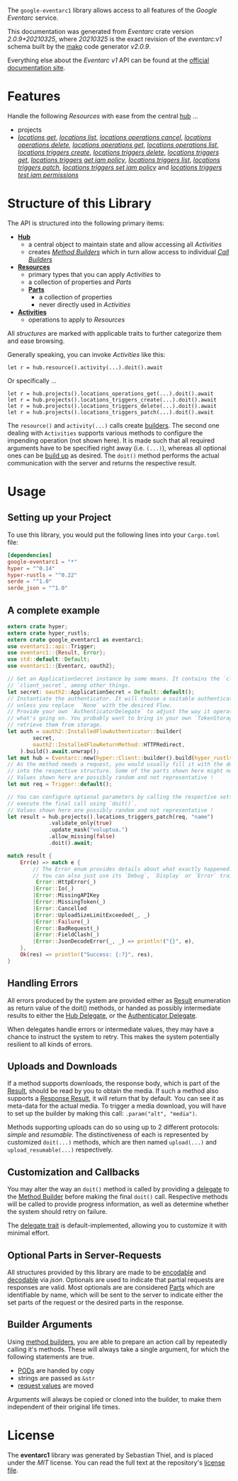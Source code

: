 <!---
DO NOT EDIT !
This file was generated automatically from 'src/mako/api/README.md.mako'
DO NOT EDIT !
-->
The `google-eventarc1` library allows access to all features of the *Google Eventarc* service.

This documentation was generated from *Eventarc* crate version *2.0.9+20210325*, where *20210325* is the exact revision of the *eventarc:v1* schema built by the [mako](http://www.makotemplates.org/) code generator *v2.0.9*.

Everything else about the *Eventarc* *v1* API can be found at the
[official documentation site](https://cloud.google.com/eventarc).
# Features

Handle the following *Resources* with ease from the central [hub](https://docs.rs/google-eventarc1/2.0.9+20210325/google_eventarc1/Eventarc) ... 

* projects
 * [*locations get*](https://docs.rs/google-eventarc1/2.0.9+20210325/google_eventarc1/api::ProjectLocationGetCall), [*locations list*](https://docs.rs/google-eventarc1/2.0.9+20210325/google_eventarc1/api::ProjectLocationListCall), [*locations operations cancel*](https://docs.rs/google-eventarc1/2.0.9+20210325/google_eventarc1/api::ProjectLocationOperationCancelCall), [*locations operations delete*](https://docs.rs/google-eventarc1/2.0.9+20210325/google_eventarc1/api::ProjectLocationOperationDeleteCall), [*locations operations get*](https://docs.rs/google-eventarc1/2.0.9+20210325/google_eventarc1/api::ProjectLocationOperationGetCall), [*locations operations list*](https://docs.rs/google-eventarc1/2.0.9+20210325/google_eventarc1/api::ProjectLocationOperationListCall), [*locations triggers create*](https://docs.rs/google-eventarc1/2.0.9+20210325/google_eventarc1/api::ProjectLocationTriggerCreateCall), [*locations triggers delete*](https://docs.rs/google-eventarc1/2.0.9+20210325/google_eventarc1/api::ProjectLocationTriggerDeleteCall), [*locations triggers get*](https://docs.rs/google-eventarc1/2.0.9+20210325/google_eventarc1/api::ProjectLocationTriggerGetCall), [*locations triggers get iam policy*](https://docs.rs/google-eventarc1/2.0.9+20210325/google_eventarc1/api::ProjectLocationTriggerGetIamPolicyCall), [*locations triggers list*](https://docs.rs/google-eventarc1/2.0.9+20210325/google_eventarc1/api::ProjectLocationTriggerListCall), [*locations triggers patch*](https://docs.rs/google-eventarc1/2.0.9+20210325/google_eventarc1/api::ProjectLocationTriggerPatchCall), [*locations triggers set iam policy*](https://docs.rs/google-eventarc1/2.0.9+20210325/google_eventarc1/api::ProjectLocationTriggerSetIamPolicyCall) and [*locations triggers test iam permissions*](https://docs.rs/google-eventarc1/2.0.9+20210325/google_eventarc1/api::ProjectLocationTriggerTestIamPermissionCall)




# Structure of this Library

The API is structured into the following primary items:

* **[Hub](https://docs.rs/google-eventarc1/2.0.9+20210325/google_eventarc1/Eventarc)**
    * a central object to maintain state and allow accessing all *Activities*
    * creates [*Method Builders*](https://docs.rs/google-eventarc1/2.0.9+20210325/google_eventarc1/client::MethodsBuilder) which in turn
      allow access to individual [*Call Builders*](https://docs.rs/google-eventarc1/2.0.9+20210325/google_eventarc1/client::CallBuilder)
* **[Resources](https://docs.rs/google-eventarc1/2.0.9+20210325/google_eventarc1/client::Resource)**
    * primary types that you can apply *Activities* to
    * a collection of properties and *Parts*
    * **[Parts](https://docs.rs/google-eventarc1/2.0.9+20210325/google_eventarc1/client::Part)**
        * a collection of properties
        * never directly used in *Activities*
* **[Activities](https://docs.rs/google-eventarc1/2.0.9+20210325/google_eventarc1/client::CallBuilder)**
    * operations to apply to *Resources*

All *structures* are marked with applicable traits to further categorize them and ease browsing.

Generally speaking, you can invoke *Activities* like this:

```Rust,ignore
let r = hub.resource().activity(...).doit().await
```

Or specifically ...

```ignore
let r = hub.projects().locations_operations_get(...).doit().await
let r = hub.projects().locations_triggers_create(...).doit().await
let r = hub.projects().locations_triggers_delete(...).doit().await
let r = hub.projects().locations_triggers_patch(...).doit().await
```

The `resource()` and `activity(...)` calls create [builders][builder-pattern]. The second one dealing with `Activities` 
supports various methods to configure the impending operation (not shown here). It is made such that all required arguments have to be 
specified right away (i.e. `(...)`), whereas all optional ones can be [build up][builder-pattern] as desired.
The `doit()` method performs the actual communication with the server and returns the respective result.

# Usage

## Setting up your Project

To use this library, you would put the following lines into your `Cargo.toml` file:

```toml
[dependencies]
google-eventarc1 = "*"
hyper = "^0.14"
hyper-rustls = "^0.22"
serde = "^1.0"
serde_json = "^1.0"
```

## A complete example

```Rust
extern crate hyper;
extern crate hyper_rustls;
extern crate google_eventarc1 as eventarc1;
use eventarc1::api::Trigger;
use eventarc1::{Result, Error};
use std::default::Default;
use eventarc1::{Eventarc, oauth2};

// Get an ApplicationSecret instance by some means. It contains the `client_id` and 
// `client_secret`, among other things.
let secret: oauth2::ApplicationSecret = Default::default();
// Instantiate the authenticator. It will choose a suitable authentication flow for you, 
// unless you replace  `None` with the desired Flow.
// Provide your own `AuthenticatorDelegate` to adjust the way it operates and get feedback about 
// what's going on. You probably want to bring in your own `TokenStorage` to persist tokens and
// retrieve them from storage.
let auth = oauth2::InstalledFlowAuthenticator::builder(
        secret,
        oauth2::InstalledFlowReturnMethod::HTTPRedirect,
    ).build().await.unwrap();
let mut hub = Eventarc::new(hyper::Client::builder().build(hyper_rustls::HttpsConnector::with_native_roots()), auth);
// As the method needs a request, you would usually fill it with the desired information
// into the respective structure. Some of the parts shown here might not be applicable !
// Values shown here are possibly random and not representative !
let mut req = Trigger::default();

// You can configure optional parameters by calling the respective setters at will, and
// execute the final call using `doit()`.
// Values shown here are possibly random and not representative !
let result = hub.projects().locations_triggers_patch(req, "name")
             .validate_only(true)
             .update_mask("voluptua.")
             .allow_missing(false)
             .doit().await;

match result {
    Err(e) => match e {
        // The Error enum provides details about what exactly happened.
        // You can also just use its `Debug`, `Display` or `Error` traits
         Error::HttpError(_)
        |Error::Io(_)
        |Error::MissingAPIKey
        |Error::MissingToken(_)
        |Error::Cancelled
        |Error::UploadSizeLimitExceeded(_, _)
        |Error::Failure(_)
        |Error::BadRequest(_)
        |Error::FieldClash(_)
        |Error::JsonDecodeError(_, _) => println!("{}", e),
    },
    Ok(res) => println!("Success: {:?}", res),
}

```
## Handling Errors

All errors produced by the system are provided either as [Result](https://docs.rs/google-eventarc1/2.0.9+20210325/google_eventarc1/client::Result) enumeration as return value of
the doit() methods, or handed as possibly intermediate results to either the 
[Hub Delegate](https://docs.rs/google-eventarc1/2.0.9+20210325/google_eventarc1/client::Delegate), or the [Authenticator Delegate](https://docs.rs/yup-oauth2/*/yup_oauth2/trait.AuthenticatorDelegate.html).

When delegates handle errors or intermediate values, they may have a chance to instruct the system to retry. This 
makes the system potentially resilient to all kinds of errors.

## Uploads and Downloads
If a method supports downloads, the response body, which is part of the [Result](https://docs.rs/google-eventarc1/2.0.9+20210325/google_eventarc1/client::Result), should be
read by you to obtain the media.
If such a method also supports a [Response Result](https://docs.rs/google-eventarc1/2.0.9+20210325/google_eventarc1/client::ResponseResult), it will return that by default.
You can see it as meta-data for the actual media. To trigger a media download, you will have to set up the builder by making
this call: `.param("alt", "media")`.

Methods supporting uploads can do so using up to 2 different protocols: 
*simple* and *resumable*. The distinctiveness of each is represented by customized 
`doit(...)` methods, which are then named `upload(...)` and `upload_resumable(...)` respectively.

## Customization and Callbacks

You may alter the way an `doit()` method is called by providing a [delegate](https://docs.rs/google-eventarc1/2.0.9+20210325/google_eventarc1/client::Delegate) to the 
[Method Builder](https://docs.rs/google-eventarc1/2.0.9+20210325/google_eventarc1/client::CallBuilder) before making the final `doit()` call. 
Respective methods will be called to provide progress information, as well as determine whether the system should 
retry on failure.

The [delegate trait](https://docs.rs/google-eventarc1/2.0.9+20210325/google_eventarc1/client::Delegate) is default-implemented, allowing you to customize it with minimal effort.

## Optional Parts in Server-Requests

All structures provided by this library are made to be [encodable](https://docs.rs/google-eventarc1/2.0.9+20210325/google_eventarc1/client::RequestValue) and 
[decodable](https://docs.rs/google-eventarc1/2.0.9+20210325/google_eventarc1/client::ResponseResult) via *json*. Optionals are used to indicate that partial requests are responses 
are valid.
Most optionals are are considered [Parts](https://docs.rs/google-eventarc1/2.0.9+20210325/google_eventarc1/client::Part) which are identifiable by name, which will be sent to 
the server to indicate either the set parts of the request or the desired parts in the response.

## Builder Arguments

Using [method builders](https://docs.rs/google-eventarc1/2.0.9+20210325/google_eventarc1/client::CallBuilder), you are able to prepare an action call by repeatedly calling it's methods.
These will always take a single argument, for which the following statements are true.

* [PODs][wiki-pod] are handed by copy
* strings are passed as `&str`
* [request values](https://docs.rs/google-eventarc1/2.0.9+20210325/google_eventarc1/client::RequestValue) are moved

Arguments will always be copied or cloned into the builder, to make them independent of their original life times.

[wiki-pod]: http://en.wikipedia.org/wiki/Plain_old_data_structure
[builder-pattern]: http://en.wikipedia.org/wiki/Builder_pattern
[google-go-api]: https://github.com/google/google-api-go-client

# License
The **eventarc1** library was generated by Sebastian Thiel, and is placed 
under the *MIT* license.
You can read the full text at the repository's [license file][repo-license].

[repo-license]: https://github.com/Byron/google-apis-rsblob/main/LICENSE.md
